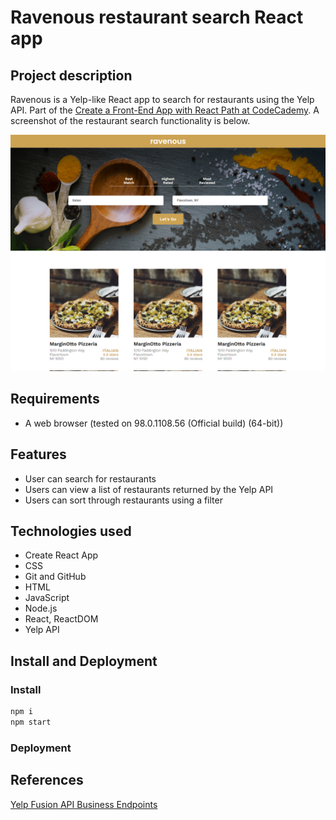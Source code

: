 # Ravenous restaurant search React app

## Project description

Ravenous is a Yelp-like React app to search for restaurants using the Yelp API. Part of the [Create a Front-End App with React Path at CodeCademy](https://www.codecademy.com/learn/paths/build-web-apps-with-react). A screenshot of the restaurant search functionality is below.

![Screenshot of Ravenous React app's main screen with restaurant search feature](screenshot.png?raw=true)

## Requirements

- A web browser (tested on 98.0.1108.56 (Official build) (64-bit))

## Features

- User can search for restaurants
- Users can view a list of restaurants returned by the Yelp API
- Users can sort through restaurants using a filter

## Technologies used

- Create React App
- CSS
- Git and GitHub
- HTML
- JavaScript
- Node.js
- React, ReactDOM
- Yelp API

## Install and Deployment

### Install

```bash
npm i
npm start
```

### Deployment

## References

[Yelp Fusion API Business Endpoints](https://www.yelp.com/developers/documentation/v3/business_search)
